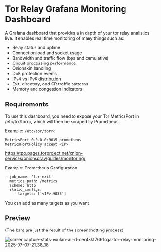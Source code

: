 # Tor Relay Grafana Monitoring Dashboard
A Grafana dashboard that provides a in depth of your tor relay analistics live. It enables real time monitoring of many things such as: 
- Relay status and uptime
- Connection load and socket usage
- Bandwidth and traffic flow (bps and cumulative)
- Circuit processing performance
- Onionskin handling
- DoS protection events
- IPv4 vs IPv6 distribution
- Exit, directory, and OR traffic patterns
- Memory and congestion indicators

##  Requirements
To use this dashboard, you need to expose your Tor MetricsPort in /etc/tor/torrc, which will then be scraped by Prometheus.

Example: `/etc/tor/torrc`
```
MetricsPort 0.0.0.0:9035 prometheus
MetricsPortPolicy accept <IP>
```
https://tpo.pages.torproject.net/onion-services/onionspray/guides/monitoring/


Example: Prometheus Configuration
```jaml
- job_name: 'tor-exit'
  metrics_path: /metrics
  scheme: http
  static_configs:
    - targets: ['<IP>:9035']
```
You can add as many targets as you want.

## Preview
(The bars are just the result of the screenshotting process)

![screencapture-stats-exulan-au-d-cer48kf7661oga-tor-relay-monitoring-2025-07-07-21_38_18](https://github.com/user-attachments/assets/11894e1f-092c-4816-b443-9d83bdf0cb9e)

